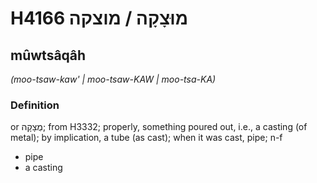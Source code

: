 # H4166 מוּצָקָה / מוצקה

## mûwtsâqâh

_(moo-tsaw-kaw' | moo-tsaw-KAW | moo-tsa-KA)_

### Definition

or מֻצָקָה; from H3332; properly, something poured out, i.e., a casting (of metal); by implication, a tube (as cast); when it was cast, pipe; n-f

- pipe
- a casting

